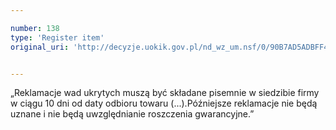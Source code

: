 ```yaml
---

number: 138
type: 'Register item'
original_uri: 'http://decyzje.uokik.gov.pl/nd_wz_um.nsf/0/90B7AD5ADBFF4DF8C12572DD00329436?OpenDocument'


---
```


„Reklamacje wad ukrytych muszą być składane pisemnie w siedzibie firmy w ciągu 10 dni od daty odbioru towaru (...).Późniejsze reklamacje nie będą uznane i nie będą uwzględnianie roszczenia gwarancyjne.”

